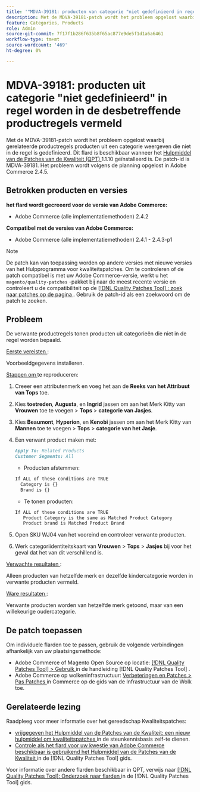 ```yaml
---
title: '"MDVA-39181: producten van categorie "niet gedefinieerd in regel"'
description: Met de MDVA-39181-patch wordt het probleem opgelost waarbij gerelateerde productregels producten uit een categorie weergeven die niet in de regel is gedefinieerd. Deze patch is beschikbaar wanneer [Quality Patches Tool (QPT)] (https://experienceleague.adobe.com/en/docs/commerce-knowledge-base/kb/announcements/commerce-announcements/magento-quality-patches-released-new-tool-to-self-serve-quality-patches) 1.1.10 is geïnstalleerd. De patch-id is MDVA-39181. Het probleem wordt volgens de planning opgelost in Adobe Commerce 2.4.5.
feature: Categories, Products
role: Admin
source-git-commit: 7f17f1b286f635b8f65ac877e9de5f1d1a6a6461
workflow-type: tm+mt
source-wordcount: '469'
ht-degree: 0%

---
```


# MDVA-39181: producten uit categorie &quot;niet gedefinieerd&quot; in regel worden in de desbetreffende productregels vermeld

Met de MDVA-39181-patch wordt het probleem opgelost waarbij gerelateerde productregels producten uit een categorie weergeven die niet in de regel is gedefinieerd. Dit flard is beschikbaar wanneer het [ Hulpmiddel van de Patches van de Kwaliteit (QPT) ](https://experienceleague.adobe.com/en/docs/commerce-knowledge-base/kb/announcements/commerce-announcements/magento-quality-patches-released-new-tool-to-self-serve-quality-patches) 1.1.10 geïnstalleerd is. De patch-id is MDVA-39181. Het probleem wordt volgens de planning opgelost in Adobe Commerce 2.4.5.

## Betrokken producten en versies

**het flard wordt gecreeerd voor de versie van Adobe Commerce:**

* Adobe Commerce (alle implementatiemethoden) 2.4.2

**Compatibel met de versies van Adobe Commerce:**

* Adobe Commerce (alle implementatiemethoden) 2.4.1 - 2.4.3-p1

>[!NOTE]
>
>De patch kan van toepassing worden op andere versies met nieuwe versies van het Hulpprogramma voor kwaliteitspatches. Om te controleren of de patch compatibel is met uw Adobe Commerce-versie, werkt u het `magento/quality-patches` -pakket bij naar de meest recente versie en controleert u de compatibiliteit op de [[!DNL Quality Patches Tool] : zoek naar patches op de pagina ](https://experienceleague.adobe.com/en/docs/commerce-knowledge-base/kb/announcements/commerce-announcements/magento-quality-patches-released-new-tool-to-self-serve-quality-patches) . Gebruik de patch-id als een zoekwoord om de patch te zoeken.

## Probleem

De verwante productregels tonen producten uit categorieën die niet in de regel worden bepaald.

<u> Eerste vereisten </u>:

Voorbeeldgegevens installeren.

<u> Stappen om </u> te reproduceren:

1. Creeer een attributenmerk en voeg het aan de **Reeks van het Attribuut van Tops** toe.
1. Kies **toetreden**, **Augusta**, en **Ingrid** jassen om aan het Merk Kitty van **Vrouwen** toe te voegen > **Tops** > **categorie van Jasjes**.
1. Kies **Beaumont**, **Hyperion**, en **Kenobi** jassen om aan het Merk Kitty van **Mannen** toe te voegen > **Tops** > **categorie van het Jasje**.
1. Een verwant product maken met:

   ```markdown
   Apply To: Related Products
   Customer Segments: All
   ```

   * Producten afstemmen:

   ```markdown
   If ALL of these conditions are TRUE
     Category is {}
     Brand is {}
   ```

   * Te tonen producten:

   ```markdown
   If ALL of these conditions are TRUE
      Product Category is the same as Matched Product Category
      Product brand is Matched Product Brand
   ```

1. Open SKU WJ04 van het vooreind en controleer verwante producten.
1. Werk categoriidentiteitskaart van **Vrouwen** > **Tops** > **Jasjes** bij voor het geval dat het van dit verschillend is.

<u> Verwachte resultaten </u>:

Alleen producten van hetzelfde merk en dezelfde kindercategorie worden in verwante producten vermeld.

<u> Ware resultaten </u>:

Verwante producten worden van hetzelfde merk getoond, maar van een willekeurige oudercategorie.

## De patch toepassen

Om individuele flarden toe te passen, gebruik de volgende verbindingen afhankelijk van uw plaatsingsmethode:

* Adobe Commerce of Magento Open Source op locatie: [[!DNL Quality Patches Tool]  > Gebruik ](/help/tools/quality-patches-tool/usage.md) in de handleiding [!DNL Quality Patches Tool] .
* Adobe Commerce op wolkeninfrastructuur: [ Verbeteringen en Patches > Pas Patches ](https://experienceleague.adobe.com/docs/commerce-cloud-service/user-guide/develop/upgrade/apply-patches.html) in Commerce op de gids van de Infrastructuur van de Wolk toe.

## Gerelateerde lezing

Raadpleeg voor meer informatie over het gereedschap Kwaliteitspatches:

* [ vrijgegeven het Hulpmiddel van de Patches van de Kwaliteit: een nieuw hulpmiddel om kwaliteitspatches ](https://experienceleague.adobe.com/en/docs/commerce-knowledge-base/kb/announcements/commerce-announcements/magento-quality-patches-released-new-tool-to-self-serve-quality-patches) in de steunkennisbasis zelf-te dienen.
* [ Controle als het flard voor uw kwestie van Adobe Commerce beschikbaar is gebruikend het Hulpmiddel van de Patches van de Kwaliteit ](/help/tools/quality-patches-tool/patches-available-in-qpt/check-patch-for-magento-issue-with-magento-quality-patches.md) in de [!DNL Quality Patches Tool] gids.

Voor informatie over andere flarden beschikbaar in QPT, verwijs naar [[!DNL Quality Patches Tool]: Onderzoek naar flarden ](https://experienceleague.adobe.com/tools/commerce-quality-patches/index.html) in de [!DNL Quality Patches Tool] gids.
